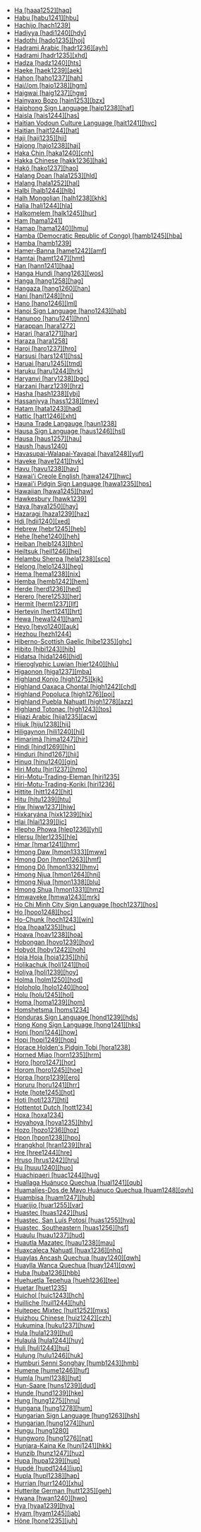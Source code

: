 - [Ha [haaa1252][haq]](tree/atla1278/volt1241/benu1247/bant1294/sout3152/narr1281/east2731/nort3203/grea1289/west2842/kivu1239/rwan1241/haaa1252/ha.haaa1252.ini)
- [Habu [habu1241][hbu]](tree/aust1307/nucl1752/mala1545/cent2237/cent2245/timo1259/cent2079/habu1241/habu.habu1241.ini)
- [Hachijo [hach1239]](tree/japo1237/hach1239/hachijo.hach1239.ini)
- [Hadiyya [hadi1240][hdy]](tree/afro1255/cush1243/east2699/high1285/sida1247/hadi1241/hadi1242/hadi1240/hadiyya.hadi1240.ini)
- [Hadothi [hado1235][hoj]](tree/indo1319/indo1320/indo1321/indo1322/subc1234/guja1255/raja1256/hado1235/hadothi.hado1235.ini)
- [Hadrami Arabic [hadr1236][ayh]](tree/afro1255/semi1276/west2786/cent2236/arab1394/arab1395/arab1393/hadr1236/hadramiarabic.hadr1236.ini)
- [Hadrami [hadr1235][xhd]](tree/afro1255/semi1276/west2786/cent2236/sayh1236/hadr1235/hadrami.hadr1235.ini)
- [Hadza [hadz1240][hts]](tree/hadz1240/hadza.hadz1240.ini)
- [Haeke [haek1239][aek]](tree/aust1307/nucl1752/mala1545/cent2237/east2712/ocea1241/sout3173/newc1243/nort3211/vohk1234/haek1239/haeke.haek1239.ini)
- [Hahon [haho1237][hah]](tree/aust1307/nucl1752/mala1545/cent2237/east2712/ocea1241/west2818/meso1253/newi1242/stge1234/nort3225/neha1246/nucl1750/buka1262/sapo1252/tinp1238/haho1237/hahon.haho1237.ini)
- [Hai//om [haio1238][hgm]](tree/khoe1240/khoe1241/khoe1242/nort3245/haio1238/haiom.haio1238.ini)
- [Haigwai [haig1237][hgw]](tree/aust1307/nucl1752/mala1545/cent2237/east2712/ocea1241/west2818/papu1253/nucl1744/nort2848/aret1241/taup1241/east2762/haig1237/haigwai.haig1237.ini)
- [Hainyaxo Bozo [hain1253][bzx]](tree/mand1469/west2780/samo1308/soni1257/bozo1252/hain1253/hainyaxobozo.hain1253.ini)
- [Haiphong Sign Language [haip1238][haf]](tree/sign1238/sign1237/oldc1249/haip1238/haiphongsignlanguage.haip1238.ini)
- [Haisla [hais1244][has]](tree/waka1280/nort2964/hais1244/haisla.hais1244.ini)
- [Haitian Vodoun Culture Language [hait1241][hvc]](tree/uncl1493/hait1241/haitianvodounculturelanguage.hait1241.ini)
- [Haitian [hait1244][hat]](tree/indo1319/ital1284/lati1262/lati1263/impe1234/roma1334/ital1285/west2813/shif1234/nort3208/gall1280/oila1234/cent2283/macr1273/circ1240/hait1244/haitian.hait1244.ini)
- [Haji [haji1235][hji]](tree/aust1307/nucl1752/mala1545/mala1536/nort3170/mala1538/nucl1733/midd1346/haji1235/haji.haji1235.ini)
- [Hajong [hajo1238][haj]](tree/indo1319/indo1320/indo1321/indo1323/oriy1254/gaud1237/gaud1238/east2744/hajo1238/hajong.hajo1238.ini)
- [Haka Chin [haka1240][cnh]](tree/sino1245/kuki1245/kuki1246/cent2005/laic1236/haka1240/hakachin.haka1240.ini)
- [Hakka Chinese [hakk1236][hak]](tree/sino1245/sini1245/sout2740/hakk1236/hakkachinese.hakk1236.ini)
- [Hakö [hako1237][hao]](tree/aust1307/nucl1752/mala1545/cent2237/east2712/ocea1241/west2818/meso1253/newi1242/stge1234/nort3225/neha1246/nucl1750/buka1262/hali1243/hako1237/hako.hako1237.ini)
- [Halang Doan [hala1253][hld]](tree/aust1305/bahn1264/nort3150/jehh1244/unun9941/hala1253/halangdoan.hala1253.ini)
- [Halang [hala1252][hal]](tree/aust1305/bahn1264/nort3150/jehh1244/jehh1246/hala1252/halang.hala1252.ini)
- [Halbi [halb1244][hlb]](tree/indo1319/indo1320/indo1321/indo1323/halb1246/halb1244/halbi.halb1244.ini)
- [Halh Mongolian [halh1238][khk]](tree/mong1329/oira1260/oira1264/khal1273/mong1331/halh1238/halhmongolian.halh1238.ini)
- [Halia [hali1244][hla]](tree/aust1307/nucl1752/mala1545/cent2237/east2712/ocea1241/west2818/meso1253/newi1242/stge1234/nort3225/neha1246/nucl1750/buka1262/hali1243/hali1244/halia.hali1244.ini)
- [Halkomelem [halk1245][hur]](tree/sali1255/cent2129/halk1245/halkomelem.halk1245.ini)
- [Ham [hama1241]](tree/afro1255/chad1250/masa1323/nort3157/marb1244/hama1241/ham.hama1241.ini)
- [Hamap [hama1240][hmu]](tree/timo1261/alor1249/alor1250/west2787/stra1245/adan1252/hama1240/hamap.hama1240.ini)
- [Hamba (Democratic Republic of Congo) [hamb1245][hba]](tree/atla1278/volt1241/benu1247/bant1294/sout3152/narr1281/cent2260/grea1286/kela1261/tsin1240/vieu1234/nkut1239/tete1254/hamb1245/hambademocraticrepublicofcongo.hamb1245.ini)
- [Hamba [hamb1239]](tree/uncl1493/hamb1239/hamba.hamb1239.ini)
- [Hamer-Banna [hame1242][amf]](tree/sout2845/ahkk1235/hame1241/hame1242/hamerbanna.hame1242.ini)
- [Hamtai [hamt1247][hmt]](tree/anga1289/nucl1763/kapa1251/hamt1247/hamtai.hamt1247.ini)
- [Han [hann1241][haa]](tree/atha1245/atha1246/atha1247/nort2940/hann1241/han.hann1241.ini)
- [Hanga Hundi [hang1263][wos]](tree/nduu1242/nucl1642/ambu1246/hang1263/hangahundi.hang1263.ini)
- [Hanga [hang1258][hag]](tree/atla1278/volt1241/nort3149/gura1261/cent2243/nort2777/bwam1248/otiv1239/nucl1743/gurm1247/west2461/nucl1748/sout3205/kama1375/hang1258/hanga.hang1258.ini)
- [Hangaza [hang1260][han]](tree/atla1278/volt1241/benu1247/bant1294/sout3152/narr1281/east2731/nort3203/grea1289/west2842/kivu1239/rwan1241/hang1264/hang1260/hangaza.hang1260.ini)
- [Hani [hani1248][hni]](tree/sino1245/burm1265/lolo1265/lolo1267/hani1249/biso1244/hani1250/haya1251/hani1248/hani.hani1248.ini)
- [Hano [hano1246][lml]](tree/aust1307/nucl1752/mala1545/cent2237/east2712/ocea1241/nort3195/nort3205/hano1246/hano.hano1246.ini)
- [Hanoi Sign Language [hano1243][hab]](tree/sign1238/sign1237/csli1234/haho1238/hano1243/hanoisignlanguage.hano1243.ini)
- [Hanunoo [hanu1241][hnn]](tree/aust1307/nucl1752/mala1545/grea1284/sout2915/hanu1241/hanunoo.hanu1241.ini)
- [Harappan [hara1272]](tree/unat1236/hara1272/harappan.hara1272.ini)
- [Harari [hara1271][har]](tree/afro1255/semi1276/west2786/ethi1244/sout3078/tran1288/hara1270/hara1271/harari.hara1271.ini)
- [Haraza [hara1258]](tree/nubi1251/west2781/cent2232/unun9942/hara1258/haraza.hara1258.ini)
- [Haroi [haro1237][hro]](tree/aust1307/nucl1752/mala1545/mala1536/nort3170/cham1327/cham1330/coas1305/haro1237/haroi.haro1237.ini)
- [Harsusi [hars1241][hss]](tree/afro1255/semi1276/west2786/mode1252/west2859/hars1241/harsusi.hars1241.ini)
- [Haruai [haru1245][tmd]](tree/piaw1238/haru1245/haruai.haru1245.ini)
- [Haruku [haru1244][hrk]](tree/aust1307/nucl1752/mala1545/cent2237/cent2245/cent2254/east2466/nunu1252/piru1243/east2752/sole1243/sera1270/ulia1238/hatu1247/haru1244/haruku.haru1244.ini)
- [Haryanvi [hary1238][bgc]](tree/indo1319/indo1320/indo1321/indo1322/subc1234/west2812/hary1238/haryanvi.hary1238.ini)
- [Harzani [harz1239][hrz]](tree/indo1319/indo1320/iran1269/west2794/nort3177/tati1243/tati1244/nort2642/harz1239/harzani.harz1239.ini)
- [Hasha [hash1238][ybj]](tree/atla1278/volt1241/benu1247/benu1248/alum1249/alum1250/hash1239/hash1238/hasha.hash1238.ini)
- [Hassaniyya [hass1238][mey]](tree/afro1255/semi1276/west2786/cent2236/arab1394/arab1395/nort3191/hass1238/hassaniyya.hass1238.ini)
- [Hatam [hata1243][had]](tree/hata1242/hata1243/hatam.hata1243.ini)
- [Hattic [hatt1246][xht]](tree/hatt1246/hattic.hatt1246.ini)
- [Hauna Trade Langauge [haun1238]](tree/pidg1258/sepi1259/haun1238/haunatradelangauge.haun1238.ini)
- [Hausa Sign Language [haus1246][hsl]](tree/sign1238/sign1237/haus1246/hausasignlanguage.haus1246.ini)
- [Hausa [haus1257][hau]](tree/afro1255/chad1250/west2785/west2714/west2718/haus1257/hausa.haus1257.ini)
- [Haush [haus1240]](tree/chon1288/insu1253/haus1240/haush.haus1240.ini)
- [Havasupai-Walapai-Yavapai [hava1248][yuf]](tree/coch1271/yuma1250/gene1244/rive1260/hava1248/havasupaiwalapaiyavapai.hava1248.ini)
- [Haveke [have1241][hvk]](tree/aust1307/nucl1752/mala1545/cent2237/east2712/ocea1241/sout3173/newc1243/nort3211/vohk1234/have1241/haveke.have1241.ini)
- [Havu [havu1238][hav]](tree/atla1278/volt1241/benu1247/bant1294/sout3152/narr1281/east2731/nort3203/grea1289/west2842/kivu1239/fore1272/havu1238/havu.havu1238.ini)
- [Hawai'i Creole English [hawa1247][hwc]](tree/indo1319/germ1287/nort3152/west2793/nort3175/angl1264/angl1265/merc1242/macr1271/paci1280/hawa1247/hawaiicreoleenglish.hawa1247.ini)
- [Hawai'i Pidgin Sign Language [hawa1235][hps]](tree/sign1238/sign1237/lsfi1234/hawa1235/hawaiipidginsignlanguage.hawa1235.ini)
- [Hawaiian [hawa1245][haw]](tree/aust1307/nucl1752/mala1545/cent2237/east2712/ocea1241/cent2060/east2445/poly1242/nucl1485/nort3246/solo1260/cent2298/east2449/cent2062/hawa1245/hawaiian.hawa1245.ini)
- [Hawkesbury [hawk1239]](tree/pama1250/sout3135/news1235/yuin1243/kuri1270/sydn1235/hawk1239/hawkesbury.hawk1239.ini)
- [Haya [haya1250][hay]](tree/atla1278/volt1241/benu1247/bant1294/sout3152/narr1281/east2731/nort3203/grea1289/west2841/ruta1242/sout3202/haya1250/haya.haya1250.ini)
- [Hazaragi [haza1239][haz]](tree/indo1319/indo1320/iran1269/west2794/sout3157/fars1254/fars1255/east2745/haza1239/hazaragi.haza1239.ini)
- [Hdi [hdii1240][xed]](tree/afro1255/chad1250/bium1280/nort3156/lama1287/hdii1240/hdi.hdii1240.ini)
- [Hebrew [hebr1245][heb]](tree/afro1255/semi1276/west2786/cent2236/nort3165/cana1267/hebr1246/hebr1245/hebrew.hebr1245.ini)
- [Hehe [hehe1240][heh]](tree/atla1278/volt1241/benu1247/bant1294/sout3152/narr1281/east2731/nort3203/sout3185/bena1273/hehe1240/hehe.hehe1240.ini)
- [Heiban [heib1243][hbn]](tree/heib1242/west2502/cent2049/eban1241/eban1242/heib1243/heiban.heib1243.ini)
- [Heiltsuk [heil1246][hei]](tree/waka1280/nort2964/kwak1268/heil1246/heiltsuk.heil1246.ini)
- [Helambu Sherpa [hela1238][scp]](tree/sino1245/bodi1256/bodi1257/oldm1245/tibe1276/sout3216/kyir1235/yolm1234/hela1238/helambusherpa.hela1238.ini)
- [Helong [helo1243][heg]](tree/aust1307/nucl1752/mala1545/cent2237/cent2245/timo1259/west2545/helo1243/helong.helo1243.ini)
- [Hema [hema1238][nix]](tree/atla1278/volt1241/benu1247/bant1294/sout3152/narr1281/east2731/nort3203/grea1289/west2841/ruta1242/nort3228/hema1238/hema.hema1238.ini)
- [Hemba [hemb1242][hem]](tree/atla1278/volt1241/benu1247/bant1294/sout3152/narr1281/cent2260/luba1253/luba1254/luba1255/bang1371/hemb1242/hemba.hemb1242.ini)
- [Herde [herd1236][hed]](tree/afro1255/chad1250/masa1323/sout3146/herd1236/herde.herd1236.ini)
- [Herero [here1253][her]](tree/atla1278/volt1241/benu1247/bant1294/sout3152/narr1281/cent2260/njil1234/sout3233/kune1234/cimb1239/here1252/here1253/herero.here1253.ini)
- [Hermit [herm1237][llf]](tree/aust1307/nucl1752/mala1545/cent2237/east2712/ocea1241/admi1239/east2459/manu1262/west2533/west2848/herm1237/hermit.herm1237.ini)
- [Hertevin [hert1241][hrt]](tree/afro1255/semi1276/west2786/cent2236/nort3165/aram1259/east2680/cent2217/boht1239/hert1241/hertevin.hert1241.ini)
- [Hewa [hewa1241][ham]](tree/sepi1257/sepi1258/west2576/hewa1240/hewa1241/hewa.hewa1241.ini)
- [Heyo [heyo1240][auk]](tree/nucl1708/nucl1590/heyo1241/heyo1240/heyo.heyo1240.ini)
- [Hezhou [hezh1244]](tree/sino1245/sini1245/nort3155/mand1471/hezh1244/hezhou.hezh1244.ini)
- [Hiberno-Scottish Gaelic [hibe1235][ghc]](tree/indo1319/celt1248/nucl1715/tgbc1234/insu1254/goid1240/east2734/hibe1235/hibernoscottishgaelic.hibe1235.ini)
- [Hibito [hibi1243][hib]](tree/hibi1242/hibi1243/hibito.hibi1243.ini)
- [Hidatsa [hida1246][hid]](tree/siou1252/core1249/miss1252/hida1246/hidatsa.hida1246.ini)
- [Hieroglyphic Luwian [hier1240][hlu]](tree/indo1319/anat1257/luvi1234/luvi1235/hier1240/hieroglyphicluwian.hier1240.ini)
- [Higaonon [higa1237][mba]](tree/aust1307/nucl1752/mala1545/grea1284/mano1276/nort2884/kina1254/buki1251/higa1237/higaonon.higa1237.ini)
- [Highland Konjo [high1275][kjk]](tree/aust1307/nucl1752/mala1545/sout2923/maka1310/konj1250/high1275/highlandkonjo.high1275.ini)
- [Highland Oaxaca Chontal [high1242][chd]](tree/tequ1244/high1242/highlandoaxacachontal.high1242.ini)
- [Highland Popoluca [high1276][poi]](tree/mixe1284/zoqu1261/gulf1238/high1276/highlandpopoluca.high1276.ini)
- [Highland Puebla Nahuatl [high1278][azz]](tree/utoa1244/sout3136/cora1261/azte1234/east2720/high1278/highlandpueblanahuatl.high1278.ini)
- [Highland Totonac [high1243][tos]](tree/toto1251/toto1252/cent1397/lowl1243/lowl1244/high1243/highlandtotonac.high1243.ini)
- [Hijazi Arabic [hija1235][acw]](tree/afro1255/semi1276/west2786/cent2236/arab1394/arab1395/arab1393/hija1235/hijaziarabic.hija1235.ini)
- [Hijuk [hiju1238][hij]](tree/atla1278/volt1241/benu1247/bant1294/sout3152/narr1281/mbam1252/yamb1256/baca1247/nucl1746/hiju1238/hijuk.hiju1238.ini)
- [Hiligaynon [hili1240][hil]](tree/aust1307/nucl1752/mala1545/grea1284/cent2246/bisa1268/cent2263/peri1261/capi1240/hili1240/hiligaynon.hili1240.ini)
- [Himarimã [hima1247][hir]](tree/unat1236/araw1285/hima1247/himarima.hima1247.ini)
- [Hindi [hind1269][hin]](tree/indo1319/indo1320/indo1321/indo1322/subc1234/west2812/hind1270/hind1269/hindi.hind1269.ini)
- [Hinduri [hind1267][hii]](tree/indo1319/indo1320/indo1321/indo1310/hima1250/nucl1728/hind1267/hinduri.hind1267.ini)
- [Hinuq [hinu1240][gin]](tree/nakh1245/dagh1238/avar1255/tsez1239/west2429/hinu1240/hinuq.hinu1240.ini)
- [Hiri Motu [hiri1237][hmo]](tree/pidg1258/motu1248/hiri1237/hirimotu.hiri1237.ini)
- [Hiri-Motu-Trading-Eleman [hiri1235]](tree/pidg1258/motu1248/hiri1235/hirimotutradingeleman.hiri1235.ini)
- [Hiri-Motu-Trading-Koriki [hiri1236]](tree/pidg1258/motu1248/hiri1236/hirimotutradingkoriki.hiri1236.ini)
- [Hittite [hitt1242][hit]](tree/indo1319/anat1257/hitt1242/hittite.hitt1242.ini)
- [Hitu [hitu1239][htu]](tree/aust1307/nucl1752/mala1545/cent2237/cent2245/cent2254/east2466/nunu1252/piru1243/east2752/sole1243/sera1270/ambo1254/nort3236/hitu1239/hitu.hitu1239.ini)
- [Hiw [hiww1237][hiw]](tree/aust1307/nucl1752/mala1545/cent2237/east2712/ocea1241/nort3195/nort3205/torr1262/hiwl1234/hiww1237/hiw.hiww1237.ini)
- [Hixkaryána [hixk1239][hix]](tree/cari1283/paru1239/waiw1245/hixk1239/hixkaryana.hixk1239.ini)
- [Hlai [hlai1239][lic]](tree/taik1256/hlai1238/nucl1241/hlai1239/hlai.hlai1239.ini)
- [Hlepho Phowa [hlep1236][yhl]](tree/sino1245/burm1265/lolo1265/lolo1267/nili1235/sout3212/high1272/phow1235/hlep1235/hlep1236/hlephophowa.hlep1236.ini)
- [Hlersu [hler1235][hle]](tree/sino1245/burm1265/lolo1265/lolo1267/nili1235/liso1234/lipo1243/unun9959/hler1235/hlersu.hler1235.ini)
- [Hmar [hmar1241][hmr]](tree/sino1245/kuki1245/kuki1246/cent2005/mizo1244/hmar1240/hmar1241/hmar.hmar1241.ini)
- [Hmong Daw [hmon1333][mww]](tree/hmon1336/hmon1337/nucl1714/nucl1720/west2803/grea1295/chua1248/firs1234/hmon1333/hmongdaw.hmon1333.ini)
- [Hmong Don [hmon1263][hmf]](tree/hmon1336/hmon1337/nucl1714/nucl1720/west2803/grea1295/chua1248/firs1234/unun9990/uncl1488/hmon1263/hmongdon.hmon1263.ini)
- [Hmong Dô [hmon1332][hmv]](tree/hmon1336/hmon1337/nucl1714/nucl1720/west2803/grea1295/chua1248/firs1234/unun9990/uncl1488/hmon1332/hmongdo.hmon1332.ini)
- [Hmong Njua [hmon1264][hnj]](tree/hmon1336/hmon1337/nucl1714/nucl1720/west2803/grea1295/chua1248/firs1234/huam1250/hmon1264/hmongnjua.hmon1264.ini)
- [Hmong Njua [hmon1338][blu]](tree/book1242/hmon1338/hmongnjua.hmon1338.ini)
- [Hmong Shua [hmon1331][hmz]](tree/hmon1336/hmon1337/nucl1714/nucl1720/west2803/grea1295/chua1248/firs1234/hmon1331/hmongshua.hmon1331.ini)
- [Hmwaveke [hmwa1243][mrk]](tree/aust1307/nucl1752/mala1545/cent2237/east2712/ocea1241/sout3173/newc1243/nort3211/vohk1234/hmwa1243/hmwaveke.hmwa1243.ini)
- [Ho Chi Minh City Sign Language [hoch1237][hos]](tree/sign1238/sign1237/csli1234/haho1238/hoch1237/hochiminhcitysignlanguage.hoch1237.ini)
- [Ho [hooo1248][hoc]](tree/aust1305/mund1335/nort3151/kher1245/mund1336/homu1234/hooo1248/ho.hooo1248.ini)
- [Ho-Chunk [hoch1243][win]](tree/siou1252/core1249/miss1254/winn1245/hoch1243/hochunk.hoch1243.ini)
- [Hoa [hoaa1235][huc]](tree/kxaa1236/hoaa1235/hoa.hoaa1235.ini)
- [Hoava [hoav1238][hoa]](tree/aust1307/nucl1752/mala1545/cent2237/east2712/ocea1241/west2818/meso1253/newi1242/stge1234/nort3225/newg1239/east2761/hoav1238/hoava.hoav1238.ini)
- [Hobongan [hovo1239][hov]](tree/aust1307/nucl1752/mala1545/nort3253/nort3171/kaya1332/kaya1333/mull1247/hovo1239/hobongan.hovo1239.ini)
- [Hobyót [hoby1242][hoh]](tree/afro1255/semi1276/west2786/mode1252/hoby1242/hobyot.hoby1242.ini)
- [Hoia Hoia [hoia1235][hhi]](tree/anim1240/inla1262/west2867/hoya1236/hoia1235/hoiahoia.hoia1235.ini)
- [Holikachuk [holi1241][hoi]](tree/atha1245/atha1246/atha1247/nort2940/holi1241/holikachuk.holi1241.ini)
- [Holiya [holi1239][hoy]](tree/drav1251/sout3133/sout3138/tami1291/bada1263/kann1259/holi1239/holiya.holi1239.ini)
- [Holma [holm1250][hod]](tree/afro1255/chad1250/bium1280/sout3145/bium1271/bata1316/holm1250/holma.holm1250.ini)
- [Holoholo [holo1240][hoo]](tree/atla1278/volt1241/benu1247/bant1294/sout3152/narr1281/east2731/nyan1317/mitu1241/lega1252/bemb1260/buyu1240/holo1240/holoholo.holo1240.ini)
- [Holu [holu1245][hol]](tree/atla1278/volt1241/benu1247/bant1294/sout3152/narr1281/cent2260/njil1234/nort3257/mbal1259/holu1246/holu1245/holu.holu1245.ini)
- [Homa [homa1239][hom]](tree/atla1278/volt1241/benu1247/bant1294/sout3152/narr1281/abab1240/oldb1234/ngbe1239/ngen1255/homa1239/homa.homa1239.ini)
- [Homshetsma [homs1234]](tree/indo1319/arme1241/east2768/homs1234/homshetsma.homs1234.ini)
- [Honduras Sign Language [hond1239][hds]](tree/sign1238/sign1237/span1269/mexi1247/hond1239/hondurassignlanguage.hond1239.ini)
- [Hong Kong Sign Language [hong1241][hks]](tree/sign1238/sign1237/csli1234/nucl1761/hong1241/hongkongsignlanguage.hong1241.ini)
- [Honi [honi1244][how]](tree/sino1245/burm1265/lolo1265/lolo1267/hani1249/biso1244/hani1250/honi1244/honi.honi1244.ini)
- [Hopi [hopi1249][hop]](tree/utoa1244/nort2953/hopi1249/hopi.hopi1249.ini)
- [Horace Holden's Pidgin Tobi [hora1238]](tree/pidg1258/tobi1240/hora1238/horaceholdenspidgintobi.hora1238.ini)
- [Horned Miao [horn1235][hrm]](tree/hmon1336/hmon1337/nucl1714/nucl1720/west2803/grea1295/chua1248/firs1234/horn1235/hornedmiao.horn1235.ini)
- [Horo [horo1247][hor]](tree/cent2225/sara1341/sbbo1237/nucl1719/sara1349/cent2044/sara1344/horo1247/horo.horo1247.ini)
- [Horom [horo1245][hoe]](tree/atla1278/volt1241/benu1247/benu1248/sout2800/horo1248/horo1245/horom.horo1245.ini)
- [Horpa [horp1239][ero]](tree/sino1245/burm1265/naqi1236/qian1263/rgya1241/horp1240/horp1239/horpa.horp1239.ini)
- [Horuru [horu1241][hrr]](tree/book1242/horu1241/horuru.horu1241.ini)
- [Hote [hote1245][hot]](tree/aust1307/nucl1752/mala1545/cent2237/east2712/ocea1241/west2818/nort3206/huon1245/sout2878/hote1244/hote1245/hote.hote1245.ini)
- [Hoti [hoti1237][hti]](tree/aust1307/nucl1752/mala1545/cent2237/cent2245/cent2254/east2466/east2741/seti1249/hoti1237/hoti.hoti1237.ini)
- [Hottentot Dutch [hott1234]](tree/pidg1258/dutc1258/hott1234/hottentotdutch.hott1234.ini)
- [Hoxa [hoxa1234]](tree/uncl1493/hoxa1234/hoxa.hoxa1234.ini)
- [Hoyahoya [hoya1235][hhy]](tree/anim1240/inla1262/west2867/hoya1236/hoya1235/hoyahoya.hoya1235.ini)
- [Hozo [hozo1236][hoz]](tree/maoo1243/west2445/hozo1235/hozo1236/hozo.hozo1236.ini)
- [Hpon [hpon1238][hpo]](tree/sino1245/burm1265/lolo1265/burm1266/nort2720/hpon1238/hpon.hpon1238.ini)
- [Hrangkhol [hran1239][hra]](tree/sino1245/kuki1245/kuki1246/cent2005/mizo1244/hmar1240/hran1239/hrangkhol.hran1239.ini)
- [Hre [hree1244][hre]](tree/aust1305/bahn1264/nort3150/hres1236/hres1237/hree1244/hre.hree1244.ini)
- [Hruso [hrus1242][hru]](tree/hrus1242/hruso.hrus1242.ini)
- [Hu [huuu1240][huo]](tree/aust1305/khas1273/pala1352/east2331/angk1246/sout3232/huuu1240/hu.huuu1240.ini)
- [Huachipaeri [huac1244][hug]](tree/hara1260/huac1244/huachipaeri.huac1244.ini)
- [Huallaga Huánuco Quechua [hual1241][qub]](tree/quec1387/quec1386/cent2141/apam1237/hual1241/huallagahuanucoquechua.hual1241.ini)
- [Huamalíes-Dos de Mayo Huánuco Quechua [huam1248][qvh]](tree/quec1387/quec1386/cent2141/huay1239/huam1248/huamaliesdosdemayohuanucoquechua.huam1248.ini)
- [Huambisa [huam1247][hub]](tree/jiva1245/shua1256/huam1247/huambisa.huam1247.ini)
- [Huarijio [huar1255][var]](tree/utoa1244/sout3136/tara1321/huar1255/huarijio.huar1255.ini)
- [Huastec [huas1242][hus]](tree/maya1287/huas1241/huas1242/huastec.huas1242.ini)
- [Huastec, San Luís Potosí [huas1255][hva]](tree/book1242/huas1255/huastecsanluispotosi.huas1255.ini)
- [Huastec, Southeastern [huas1256][hsf]](tree/book1242/huas1256/huastecsoutheastern.huas1256.ini)
- [Huaulu [huau1237][hud]](tree/aust1307/nucl1752/mala1545/cent2237/cent2245/cent2254/east2466/nunu1252/pata1263/manu1263/huau1237/huaulu.huau1237.ini)
- [Huautla Mazatec [huau1238][mau]](tree/otom1299/east2557/popo1292/popo1293/maza1295/maza1309/huau1238/huautlamazatec.huau1238.ini)
- [Huaxcaleca Nahuatl [huax1236][nhq]](tree/utoa1244/sout3136/cora1261/azte1234/east2720/huax1236/huaxcalecanahuatl.huax1236.ini)
- [Huaylas Ancash Quechua [huay1240][qwh]](tree/quec1387/quec1386/cent2141/huay1239/huay1240/huaylasancashquechua.huay1240.ini)
- [Huaylla Wanca Quechua [huay1241][qvw]](tree/quec1387/quec1386/cent2141/jauj1237/huay1241/huayllawancaquechua.huay1241.ini)
- [Huba [huba1236][hbb]](tree/afro1255/chad1250/bium1280/nort3156/marg1267/bura1296/bium1270/kilb1234/huba1236/huba.huba1236.ini)
- [Huehuetla Tepehua [hueh1236][tee]](tree/toto1251/tepe1243/hueh1236/huehuetlatepehua.hueh1236.ini)
- [Huetar [huet1235]](tree/chib1249/core1252/voti1248/huet1235/huetar.huet1235.ini)
- [Huichol [huic1243][hch]](tree/utoa1244/sout3136/cora1261/cora1259/huic1243/huichol.huic1243.ini)
- [Huilliche [huil1244][huh]](tree/arau1255/huil1244/huilliche.huil1244.ini)
- [Huitepec Mixtec [huit1252][mxs]](tree/otom1299/east2557/amuz1253/mixt1422/mixt1423/mixt1427/east2735/teoz1234/huit1252/huitepecmixtec.huit1252.ini)
- [Huizhou Chinese [huiz1242][czh]](tree/sino1245/sini1245/nort3155/huiz1242/huizhouchinese.huiz1242.ini)
- [Hukumina [huku1237][huw]](tree/aust1307/nucl1752/mala1545/cent2237/cent2245/cent2254/west2817/buru1321/sula1247/buru1322/huku1237/hukumina.huku1237.ini)
- [Hula [hula1239][hul]](tree/aust1307/nucl1752/mala1545/cent2237/east2712/ocea1241/west2818/papu1253/peri1258/cent2070/sina1272/hula1245/hula1239/hula.hula1239.ini)
- [Hulaulá [hula1244][huy]](tree/afro1255/semi1276/west2786/cent2236/nort3165/aram1259/east2680/cent2217/nort3241/tran1290/sout3219/hula1244/hulaula.hula1244.ini)
- [Huli [huli1244][hui]](tree/nucl1709/enga1254/kewa1249/huli1244/huli.huli1244.ini)
- [Hulung [hulu1246][huk]](tree/aust1307/nucl1752/mala1545/cent2237/cent2245/cent2254/east2466/nunu1252/thre1238/amal1243/nort3221/hulu1246/hulung.hulu1246.ini)
- [Humburi Senni Songhay [humb1243][hmb]](tree/song1307/east2431/humb1243/humburisennisonghay.humb1243.ini)
- [Humene [hume1246][huf]](tree/kwal1257/hume1245/hume1246/humene.hume1246.ini)
- [Humla [huml1238][hut]](tree/sino1245/bodi1256/bodi1257/oldm1245/tibe1276/sout3216/huml1238/humla.huml1238.ini)
- [Hun-Saare [huns1239][dud]](tree/atla1278/volt1241/benu1247/kain1275/cent2242/duka1247/duka1250/huns1239/hunsaare.huns1239.ini)
- [Hunde [hund1239][hke]](tree/atla1278/volt1241/benu1247/bant1294/sout3152/narr1281/east2731/nort3203/grea1289/west2842/kivu1239/fore1272/hund1239/hunde.hund1239.ini)
- [Hung [hung1275][hnu]](tree/aust1305/viet1250/cuoi1242/hung1275/hung.hung1275.ini)
- [Hungana [hung1278][hum]](tree/atla1278/volt1241/benu1247/bant1294/sout3152/narr1281/cent2260/kong1295/nucl1741/hung1278/hungana.hung1278.ini)
- [Hungarian Sign Language [hung1263][hsh]](tree/sign1238/sign1237/lsfi1234/cent2306/hung1263/hungariansignlanguage.hung1263.ini)
- [Hungarian [hung1274][hun]](tree/ural1272/hung1274/hungarian.hung1274.ini)
- [Hungu [hung1280]](tree/atla1278/volt1241/benu1247/bant1294/sout3152/narr1281/cent2260/kong1295/nucl1741/yaka1278/hung1280/hungu.hung1280.ini)
- [Hungworo [hung1276][nat]](tree/atla1278/volt1241/benu1247/kain1275/cent2242/shir1273/kamu1261/hung1276/hungworo.hung1276.ini)
- [Hunjara-Kaina Ke [hunj1241][hkk]](tree/nucl1709/bina1276/bina1279/nucl1603/sout2934/orok1268/hunj1241/hunjarakainake.hunj1241.ini)
- [Hunzib [hunz1247][huz]](tree/nakh1245/dagh1238/avar1255/tsez1239/east2368/hunz1247/hunzib.hunz1247.ini)
- [Hupa [hupa1239][hup]](tree/atha1245/atha1246/atha1247/paci1277/cali1245/hupa1239/hupa.hupa1239.ini)
- [Hupdë [hupd1244][jup]](tree/nada1235/east2549/hupy1235/hupd1244/hupde.hupd1244.ini)
- [Hupla [hupl1238][hap]](tree/nucl1709/dani1287/cent2233/gran1246/hupl1238/hupla.hupl1238.ini)
- [Hurrian [hurr1240][xhu]](tree/hurr1239/hurr1240/hurrian.hurr1240.ini)
- [Hutterite German [hutt1235][geh]](tree/indo1319/germ1287/nort3152/west2793/high1286/midd1349/mode1258/uppe1397/baye1239/hutt1235/hutteritegerman.hutt1235.ini)
- [Hwana [hwan1240][hwo]](tree/afro1255/chad1250/bium1280/sout3145/bium1275/east2649/hwan1240/hwana.hwan1240.ini)
- [Hya [hyaa1239][hya]](tree/afro1255/chad1250/bium1280/nort3156/higi1241/hyaa1239/hya.hyaa1239.ini)
- [Hyam [hyam1245][jab]](tree/atla1278/volt1241/benu1247/benu1248/west2801/nort3184/hyam1246/hyam1245/hyam.hyam1245.ini)
- [Hõne [hone1235][juh]](tree/atla1278/volt1241/benu1247/juku1257/cent2241/juku1258/juku1259/hone1235/hone.hone1235.ini)
